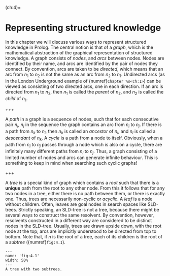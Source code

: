 <!--H2: Chapter 4-->
(ch:4)=
# Representing structured knowledge #

In this chapter we will discuss various ways to represent structured knowledge in Prolog. The central notion is that of a *graph*, which is the mathematical abstraction of the graphical representation of structured knowledge. A graph consists of *nodes*, and *arcs* between nodes. Nodes are identified by their name, and arcs are identified by the pair of nodes they connect. By convention, arcs are taken to be *directed*, which means that an arc from $n_1$ to $n_2$ is not the same as an arc from $n_2$ to $n_1$. Undirected arcs (as in the London Underground example of {numref}`Chapter %s<ch:1>`) can be viewed as consisting of two directed arcs, one in each direction. If an arc is directed from $n_1$ to $n_2$, then $n_1$ is called the *parent* of $n_2$, and $n_2$ is called the *child* of $n_1$.
<!--Chapter 1-->

+++

A *path* in a graph is a sequence of nodes, such that for each consecutive pair $n_i$, $n_j$ in the sequence the graph contains an arc from $n_i$ to $n_j$. If there is a path from $n_k$ to $n_l$, then $n_k$ is called an *ancestor* of $n_l$, and $n_l$ is called a *descendant* of $n_k$. A *cycle* is a path from a node to itself. Obviously, when a path from $n_i$ to $n_j$ passes through a node which is also on a cycle, there are infinitely many different paths from $n_i$ to $n_j$. Thus, a graph consisting of a limited number of nodes and arcs can generate infinite behaviour. This is something to keep in mind when searching such cyclic graphs!

+++

A *tree* is a special kind of graph which contains a *root* such that there is a **unique** path from the root to any other node. From this it follows that for any two nodes in a tree, either there is no path between them, or there is exactly one. Thus, trees are necessarily non-cyclic or *acyclic*. A *leaf* is a node without children. Often, leaves are goal nodes in search spaces like SLD-trees. Strictly speaking, an SLD-tree is not a tree, because there might be several ways to construct the same resolvent. By convention, however, resolvents constructed in a different way are considered to be distinct nodes in the SLD-tree. Usually, trees are drawn upside down, with the root node at the top; arcs are implicitly understood to be directed from top to bottom. Note that, if *n* is the root of a tree, each of its children is the root of a *subtree* ({numref}`fig:4.1`).

```{figure} /src/fig/part_ii/image000.svg
---
name: 'fig:4.1'
width: 50%
---
A tree with two subtrees.
```
